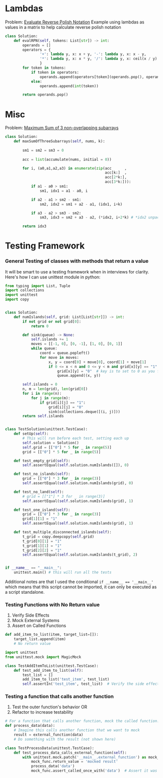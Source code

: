 # Lambdas 

Problem: [Evaluate Reverse Polish Notation](https://leetcode.com/problems/evaluate-reverse-polish-notation/description/?envType=daily-question&envId=2024-01-30)
Example using lambdas as values in a matrix to help calculate reverse polish notation
```python
class Solution:
    def evalRPN(self, tokens: List[str]) -> int:
        operands = []
        operators = {
                '+': lambda y, x: x + y, '-': lambda y, x: x - y,
                '*': lambda y, x: x * y, '/': lambda y, x: ceil(x / y) if (x < 0) ^ (y < 0) else floor (x / y)
                }
        for token in tokens:
            if token in operators:
                operands.append(operators[token](operands.pop(), operands.pop()))
            else: 
                operands.append(int(token))

        return operands.pop()

```

# Misc

Problem: [Maximum Sum of 3 non-overlapping subarrays](https://leetcode.com/problems/maximum-sum-of-3-non-overlapping-subarrays)

```python
class Solution:
    def maxSumOfThreeSubarrays(self, nums, k):
        
        sm1 = sm2 = sm3 = 0
        
        acc = list(accumulate(nums, initial = 0))

        for i, (a0,a1,a2,a3) in enumerate(zip(acc      ,
                                              acc[k:]  , 
                                              acc[2*k:], 
                                              acc[3*k:])):
            if a1 - a0 > sm1:
                sm1, idx1 = a1 - a0, i

            if a2 - a1 > sm2 - sm1:
                sm2, idx2 = sm1 + a2 - a1, (idx1, i+k)

            if a3 - a2 > sm3 - sm2:
                sm3, idx3 = sm2 + a3 - a2, (*idx2, i+2*k) # *idx2 unpacks an iterable like (0, 2, 4) here

        return idx3
```


# Testing Framework

### General Testing of classes with methods that return a value

It will be smart to use a testing framework when in interviews for clarity. Here's how I can use unittest module in python:

```python
from typing import List, Tuple
import collections
import unittest
import copy


class Solution:
    def numIslands(self, grid: List[List[str]]) -> int:
        if not grid or not grid[0]:
            return 0

        def sink(queue) -> None:
            self.islands += 1
            moves = [[-1, 0], [0, -1], [1, 0], [0, 1]]
            while queue:
                coord = queue.popleft()
                for move in moves:
                    x, y = coord[0] + move[0], coord[1] + move[1]
                    if 0 <= x < n and 0 <= y < m and grid[x][y] == "1":
                        grid[x][y] = "0"  # key is to set to 0 as you find the neighbors
                        queue.append((x, y))

        self.islands = 0
        n, m = len(grid), len(grid[0])
        for i in range(n):
            for j in range(m):
                if grid[i][j] == "1":
                    grid[i][j] = "0"
                    sink(collections.deque([(i, j)]))
        return self.islands


class TestSolution(unittest.TestCase):
    def setUp(self):
        # This will run before each test, setting each up
        self.solution = Solution()
        self.grid = [["0"] * 5 for _ in range(5)]
        grid = [["0"] * 5 for _ in range(5)]

    def test_empty_grid(self):
        self.assertEqual(self.solution.numIslands([]), 0)

    def test_no_islands(self):
        grid = [["0"] * 3 for _ in range(3)]
        self.assertEqual(self.solution.numIslands(grid), 0)

    def test_no_land(self):
        # grid = [["1"] * 3 for _ in range(3)]
        self.assertEqual(self.solution.numIslands(grid), 1)

    def test_one_island(self):
        grid = [["0"] * 3 for _ in range(3)]
        grid[1][1] = "1"
        self.assertEqual(self.solution.numIslands(grid), 1)

    def test_multiple_disconnected_islands(self):
        t_grid = copy.deepcopy(self.grid)
        t_grid[0][1] = "1"
        t_grid[1][1] = "1"
        t_grid[2][2] = "1"
        self.assertEqual(self.solution.numIslands(t_grid), 2)


if __name__ == "__main__":
    unittest.main() # this will run all the tests
```

Additional notes are that I used the conditional `if __name__ == '__main__'` which means that this script cannot be imported, it can only be executed as a script standalone.


### Testing Functions with No Return value

1. Verify Side Effects
2. Mock External Systems
3. Assert on Called Functions

```python
def add_item_to_list(item, target_list=[]):
    target_list.append(item)
    # No return value

import unittest
from unittest.mock import MagicMock

class TestAddItemToList(unittest.TestCase):
    def test_add_item_to_list(self):
        test_list = []
        add_item_to_list('test_item', test_list)
        self.assertIn('test_item', test_list)  # Verify the side effect
```

### Testing a function that calls another function

1. Test the outer function's behavior OR
2. Refactor to increase testability

```python
# For a function that calls another function, mock the called function:
def process_data(data):
    # Imagine this calls another function that we want to mock
    result = external_function(data)
    # Do something with the result (not shown here)

class TestProcessData(unittest.TestCase):
    def test_process_data_calls_external_function(self):
        with unittest.mock.patch('__main__.external_function') as mock_func:
            mock_func.return_value = 'mocked result'
            process_data('data')
            mock_func.assert_called_once_with('data')  # Assert it was called correctly
```


